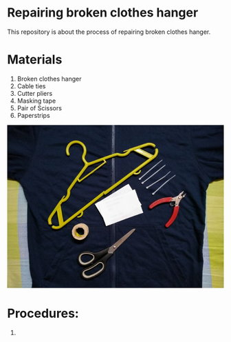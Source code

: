 # Repairing broken clothes hanger

This repository is about the process of repairing broken clothes hanger.

# Materials

1) Broken clothes hanger
2) Cable ties
3) Cutter pliers
4) Masking tape
5) Pair of Scissors
6) Paperstrips

![Image # 0](https://github.com/kirbsraspberrypi/repair-clothes-hanger/blob/master/clothes-hanger-images/000.jpg)

# Procedures:

1) 

